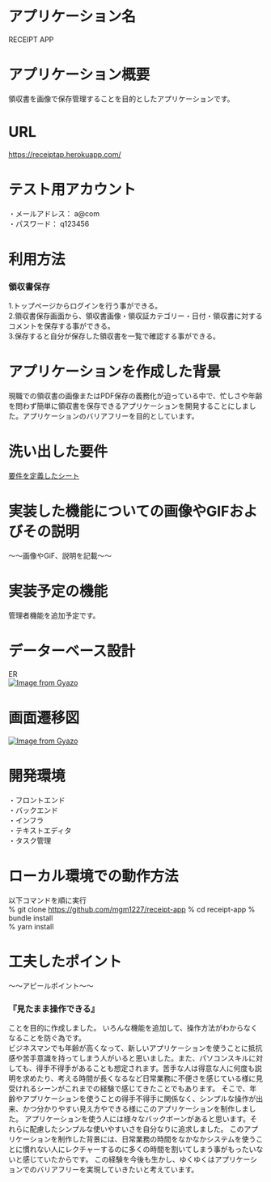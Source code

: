 # アプリケーション名

RECEIPT APP

# アプリケーション概要

領収書を画像で保存管理することを目的としたアプリケーションです。

# URL

https://receiptap.herokuapp.com/


# テスト用アカウント

・メールアドレス：  a@com  
・パスワード：  q123456  

# 利用方法

### 領収書保存

1.トップページからログインを行う事ができる。  
2.領収書保存画面から、領収書画像・領収証カテゴリー・日付・領収書に対するコメントを保存する事ができる。  
3.保存すると自分が保存した領収書を一覧で確認する事ができる。


# アプリケーションを作成した背景

現職での領収書の画像またはPDF保存の義務化が迫っている中で、忙しさや年齢を問わず簡単に領収書を保存できるアプリケーションを開発することにしました。アプリケーションのバリアフリーを目的としています。

# 洗い出した要件

[要件を定義したシート](https://docs.google.com/spreadsheets/d/1TrKj5qdYqaOgjN5FciCJAIzlbi8pnSp1/edit#gid=1805857419)

# 実装した機能についての画像やGIFおよびその説明

～～画像やGiF、説明を記載～～

# 実装予定の機能

管理者機能を追加予定です。

# データーベース設計

ER  
[![Image from Gyazo](https://i.gyazo.com/3d8d9e51b4079882ba4cda0bbe18a032.png)](https://gyazo.com/3d8d9e51b4079882ba4cda0bbe18a032)  

# 画面遷移図

[![Image from Gyazo](https://i.gyazo.com/45fba88ee3e05582b2e9f1000da79091.png)](https://gyazo.com/45fba88ee3e05582b2e9f1000da79091)

# 開発環境

・フロントエンド  
・バックエンド  
・インフラ  
・テキストエディタ  
・タスク管理  

# ローカル環境での動作方法

以下コマンドを順に実行  
% git clone https://github.com/mgm1227/receipt-app
% cd receipt-app
% bundle install  
% yarn install  

#  工夫したポイント

～～アピールポイント～～  
### 『見たまま操作できる』  
ことを目的に作成しました。
いろんな機能を追加して、操作方法がわからなくなることを防ぐ為です。  
ビジネスマンでも年齢が高くなって、新しいアプリケーションを使うことに抵抗感や苦手意識を持ってしまう人がいると思いました。また、パソコンスキルに対しても、得手不得手があることも想定されます。苦手な人は得意な人に何度も説明を求めたり、考える時間が長くなるなど日常業務に不便さを感じている様に見受けれるシーンがこれまでの経験で感じてきたことでもあります。
そこで、年齢やアプリケーションを使うことの得手不得手に関係なく、シンプルな操作が出来、かつ分かりやすい見え方やできる様にこのアプリケーションを制作しました。
アプリケーションを使う人には様々なバックボーンがあると思います。それらに配慮したシンプルな使いやすいさを自分なりに追求しました。
このアプリケーションを制作した背景には、日常業務の時間をなかなかシステムを使うことに慣れない人にレクチャーするのに多くの時間を割いてしまう事がもったいないと感じていたからです。
この経験を今後も生かし、ゆくゆくはアプリケーションでのバリアフリーを実現していきたいと考えています。